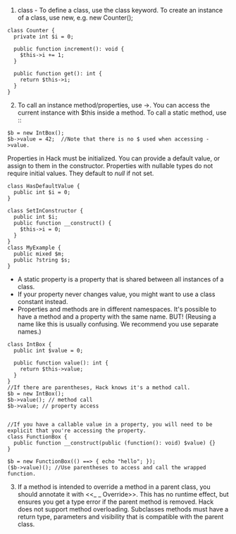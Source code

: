 1. class - To define a class, use the class keyword. To create an instance of a class, use new, e.g. new Counter();
```
class Counter {
  private int $i = 0;

  public function increment(): void {
    $this->i += 1;
  }

  public function get(): int {
    return $this->i;
  }
}
```

2.  To call an instance method/properties, use ->.  You can access the current instance with $this inside a method. To call a static method, use ::

```
$b = new IntBox();
$b->value = 42;  //Note that there is no $ used when accessing ->value.
```

Properties in Hack must be initialized. You can provide a default value, or assign to them in the constructor.  Properties with nullable types do not require initial values. They default to *null* if not set.
```
class HasDefaultValue {
  public int $i = 0;
}

class SetInConstructor {
  public int $i;
  public function __construct() {
    $this->i = 0;
  }
}
class MyExample {
  public mixed $m;
  public ?string $s;
}

```
- A static property is a property that is shared between all instances of a class.
- If your property never changes value, you might want to use a class constant instead.
- Properties and methods are in different namespaces. It's possible to have a method and a property with the same name. BUT! (Reusing a name like this is usually confusing. We recommend you use separate names.)
```
class IntBox {
  public int $value = 0;

  public function value(): int {
    return $this->value;
  }
}
//If there are parentheses, Hack knows it's a method call.
$b = new IntBox();
$b->value(); // method call
$b->value; // property access


//If you have a callable value in a property, you will need to be explicit that you're accessing the property.
class FunctionBox {
  public function __construct(public (function(): void) $value) {}
}

$b = new FunctionBox(() ==> { echo "hello"; });
($b->value)(); //Use parentheses to access and call the wrapped function.
```

3. If a method is intended to override a method in a parent class, you should annotate it with <<_ _ Override>>. This has no runtime effect, but ensures you get a type error if the parent method is removed.  Hack does not support method overloading. Subclasses methods must have a return type, parameters and visibility that is compatible with the parent class.


